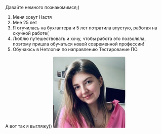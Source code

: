 Давайте немного познакомимся;)

1. Меня зовут Настя
2. Мне 25 лет
3. Я отучилась на бухгалтера и 5 лет потратила впустую, работая на скучной работе(
4. Люблю путешествовать и хочу, чтобы работа это позволяла, поэтому пришла обучаться новой современной профессии!
5. Обучаюсь в Нетлогии по направлению Тестирование ПО.

А вот так я выгляжу))
![Alt text](image.png)
